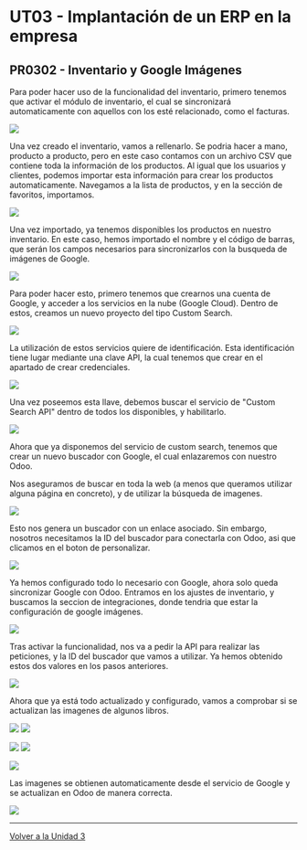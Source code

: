 # UT03 - Implantación de un ERP en la empresa
## PR0302 - Inventario y Google Imágenes


Para poder hacer uso de la funcionalidad del inventario, primero tenemos que activar el módulo de inventario, el cual se sincronizará automaticamente con aquellos con los esté relacionado, como el facturas.

![](img/foto1.PNG)


Una vez creado el inventario, vamos a rellenarlo. Se podria hacer a mano, producto a producto, pero en este caso contamos con un archivo CSV que contiene toda la información de los productos.
Al igual que los usuarios y clientes, podemos importar esta información para crear los productos automaticamente.
Navegamos a la lista de productos, y en la sección de favoritos, importamos.


![](img/foto2.PNG)


Una vez importado, ya tenemos disponibles los productos en nuestro inventario. En este caso, hemos importado el nombre y el código de barras, que serán los campos necesarios para sincronizarlos con la busqueda de imágenes de Google.


![](img/foto3.PNG)



Para poder hacer esto, primero tenemos que crearnos una cuenta de Google, y acceder a los servicios en la nube (Google Cloud). Dentro de estos, creamos un nuevo proyecto del tipo Custom Search. 


![](img/foto4.PNG)


La utilización de estos servicios quiere de identificación. Esta identificación tiene lugar mediante una clave API, la cual tenemos que crear en el apartado de crear credenciales.


![](img/foto5.PNG)


Una vez poseemos esta llave, debemos buscar el servicio de "Custom Search API" dentro de todos los disponibles, y habilitarlo.


![](img/foto6.PNG)


Ahora que ya disponemos del servicio de custom search, tenemos que crear un nuevo buscador con Google, el cual enlazaremos con nuestro Odoo.

Nos aseguramos de buscar en toda la web (a menos que queramos utilizar alguna página en concreto), y de utilizar la búsqueda de imagenes.

![](img/foto7.PNG)


Esto nos genera un buscador con un enlace asociado. Sin embargo, nosotros necesitamos la ID del buscador para conectarla con Odoo, asi que clicamos en el boton de personalizar.

![](img/foto8.PNG)


Ya hemos configurado todo lo necesario con Google, ahora solo queda sincronizar Google con Odoo.
Entramos en los ajustes de inventario, y buscamos la seccion de integraciones, donde tendria que estar la configuración de google imágenes.

![](img/foto9.PNG)


Tras activar la funcionalidad, nos va a pedir la API para realizar las peticiones, y la ID del buscador que vamos a utilizar. Ya hemos obtenido estos dos valores en los pasos anteriores.


![](img/foto10.PNG)


Ahora que ya está todo actualizado y configurado, vamos a comprobar si se actualizan las imagenes de algunos libros.


![](img/foto11.PNG)
![](img/foto12.PNG)


![](img/foto13.PNG)
![](img/foto14.PNG)

![](img/foto15.PNG)

Las imagenes se obtienen automaticamente desde el servicio de Google y se actualizan en Odoo de manera correcta.

![](img/foto16.PNG)


---
[Volver a la Unidad 3](../)
